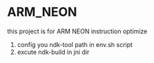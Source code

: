 # ARM_NEON
this project is for ARM NEON instruction optimize

1. config you ndk-tool path in env.sh script
2. excute ndk-build in jni dir
